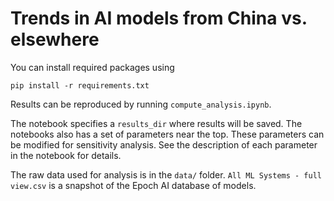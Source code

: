 # Trends in AI models from China vs. elsewhere

You can install required packages using

```
pip install -r requirements.txt
```

Results can be reproduced by running `compute_analysis.ipynb`.

The notebook specifies a `results_dir` where results will be saved.
The notebooks also has a set of parameters near the top.
These parameters can be modified for sensitivity analysis.
See the description of each parameter in the notebook for details.

The raw data used for analysis is in the `data/` folder.
`All ML Systems - full view.csv` is a snapshot of the Epoch AI database of models.
